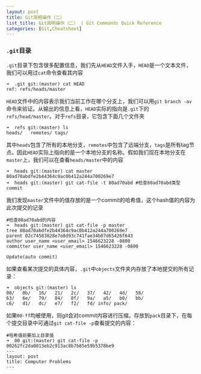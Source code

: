 ```yaml
---
layout: post
title: Git简明操作（二）
list_title: Git简明操作（二） | Git Commands Quick Reference
categories: [Git,Cheatsheet]
---
```


### `.git`目录

`.git`目录下包含很多配置信息，我们先从`HEAD`文件入手，`HEAD`是一个文本文件，我们可以用过`cat`命令查看其内容

```shell
➜  .git git:(master) cat HEAD
ref: refs/heads/master
```
`HEAD`文件中的内容表示我们当前工作在哪个分支上，我们可以用`git branch -av`命令来验证。从输出的信息上看，`HEAD`实际的指向是`.git`下的`refs/head/master`。对于`refs`目录，它包含下面几个文件夹

```shell
➜  refs git:(master) ls
heads/   remotes/ tags/
```
其中`heads`包含了所有的本地分支，`remotes`中包含了远端分支，`tags`是所有tag节点。因此`HEAD`实际上指向的是一个本地分支的名称。假如我们现在本地分支在`master`上，我们可以在查看`heads/master`中的内容

```shell
➜  heads git:(master) cat master
80ad70abdfe2b44364c9ac0b412a244a700269e7
➜  heads git:(master) git cat-file -t 80ad70abd #检查80ad70abd类型
commit
```
我们发现`master`文件中的值存放的是一个commit的哈希值，这个hash值的内容为此次提交的记录

```shell
#检查80ad70abd的内容
➜  heads git:(master) git cat-file -p master
tree 80ad70abdfe2b44364c9ac0b412a244a700269e7 
parent 02c74583828e7e8d93c741fae34b07d65426f643
author user_name <user_email> 1546623228 -0800
committer user_name <user_email> 1546623228 -0800

Update(auto commit)
```
如果查看某次提交的具体内容，`.git`中`objects`文件夹内存放了本地提交的所有记录：

```shell
➜  objects git:(master) ls
00/   0b/   16/   21/   2c/   37/   42/   4d/   58/   
63/   6e/   79/   84/   8f/   9a/   a5/   b0/   bb/   
c6/   d1/   dc/   e7/   f2/   fd/ info/ pack/
```
如果`00-ff`均被使用，则git会对commit内容进行压缩，存放到`pack`目录下，在每个提交目录中可通过`git cat-file -p`查看提交的内容：

```shell
#哈希值前要加上目录值
➜  00 git:(master) git cat-file -p 00262fc2da0013eb2c913ac8b7b85e59b5378be9 
---
layout: post
title: Computer Problems
---
```
